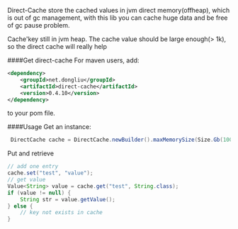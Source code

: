 Direct-Cache store the cached values in jvm direct memory(offheap), which is out of gc management, with this lib you can cache huge data and be free of gc pause problem.

Cache'key still in jvm heap. The cache value should be large enough(> 1k), so the direct cache will really help

####Get direct-cache
For maven users, add:
```xml
<dependency>
    <groupId>net.dongliu</groupId>
    <artifactId>direct-cache</artifactId>
    <version>0.4.10</version>
</dependency>
```
to your pom file.

####Usage
Get an instance:
```java
 DirectCache cache = DirectCache.newBuilder().maxMemorySize(Size.Gb(100)).build();
```
Put and retrieve
```java
// add one entry
cache.set("test", "value");
// get value
Value<String> value = cache.get("test", String.class);
if (value != null) {
    String str = value.getValue();
} else {
    // key not exists in cache
}
```
